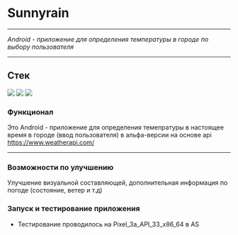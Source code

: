 # Sunnyrain
 
___

*Android - приложение для определения температуры в городе по выбору пользователя*
___

 ## Стек
<img src="https://img.shields.io/badge/Java-C71A36?style=for-the-badge&logo=Java&logoColor=white"/> <img src="https://img.shields.io/badge/Android%20Studio-3DDC84.svg?style=for-the-badge&logo=android-studio&logoColor=white"/> <img src="https://img.shields.io/badge/Android-3DDC84?style=for-the-badge&logo=android&logoColor=white"/>

### Функционал

Это Android - приложение для определения темепратуры в настоящее время в городе (ввод пользователя) в альфа-версии на основе api https://www.weatherapi.com/

---
### Возможности по улучшению

Улучшение визуальной составляющей, дополнительная информация по погоде (состояние, ветер и т.д)

### Запуск и тестирование приложения
- Тестирование проводилось на Pixel_3a_API_33_x86_64 в AS
